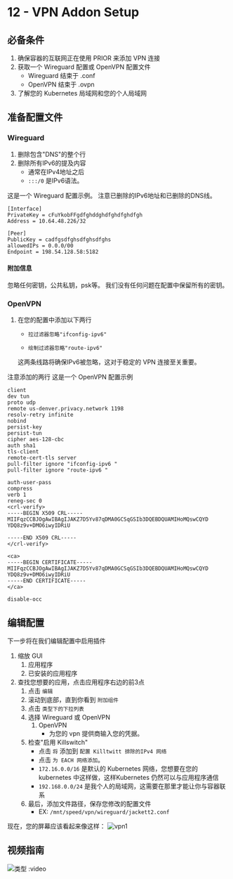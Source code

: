 # 12 - VPN Addon Setup

## 必备条件

1. 确保容器的互联网正在使用 PRIOR 来添加 VPN 连接
2. 获取一个 Wireguard 配置或 OpenVPN 配置文件
    - Wireguard 结束于 .conf
    - OpenVPN 结束于 .ovpn
3. 了解您的 Kubernetes 局域网和您的个人局域网

## 准备配置文件

### Wireguard

1. 删除包含"DNS"的整个行
2. 删除所有IPv6的提及内容
    - 通常在IPv4地址之后
    - `:::/0` 是IPv6语法。

这是一个 Wireguard 配置示例。 注意已删除的IPv6地址和已删除的DNS线。

```text
[Interface]
PrivateKey = cFuYkobFFgdfghddghdfghdfghdfgh
Address = 10.64.48.226/32

[Peer]
PublicKey = cadfgsdfghsdfghsdfghs
allowedIPs = 0.0.0/00
Endpoint = 198.54.128.58:5182
```

#### 附加信息

忽略任何密钥，公共私钥，psk等。 我们没有任何问题在配置中保留所有的密钥。

### OpenVPN

1. 在您的配置中添加以下两行
    - `拉过滤器忽略"ifconfig-ipv6"`

    - `绘制过滤器忽略"route-ipv6"`

    这两条线路将确保IPv6被忽略，这对于稳定的 VPN 连接至关重要。

注意添加的两行 这是一个 OpenVPN 配置示例

```text
client
dev tun
proto udp
remote us-denver.privacy.network 1198
resolv-retry infinite
nobind
persist-key
persist-tun
cipher aes-128-cbc
auth sha1
tls-client
remote-cert-tls server
pull-filter ignore "ifconfig-ipv6 "
pull-filter ignore "route-ipv6 "

auth-user-pass
compress
verb 1
reneg-sec 0
<crl-verify>
-----BEGIN X509 CRL-----
MIIFqzCCBJOgAwIBAgIJAKZ7D5Yv87qDMA0GCSqGSIb3DQEBDQUAMIHoMQswCQYD
YDQ8z9v+DMO6iwyIDRiU

-----END X509 CRL-----
</crl-verify>

<ca>
-----BEGIN CERTIFICATE-----
MIIFqzCCBJOgAwIBAgIJAKZ7D5Yv87qDMA0GCSqGSIb3DQEBDQUAMIHoMQswCQYD
YDQ8z9v+DMO6iwyIDRiU
-----END CERTIFICATE-----
</ca>

disable-occ
```

## 编辑配置

下一步将在我们编辑配置中启用插件

1. 缩放 GUI
    1. 应用程序
    2. 已安装的应用程序
2. 查找您想要的应用，点击应用程序右边的前3点
    1. 点击 `编辑`
    2. 滚动到底部，直到你看到 `附加组件`
    3. 点击 `类型下的下拉列表`
    4. 选择 Wireguard 或 OpenVPN
        1. OpenVPN
            - 为您的 vpn 提供商输入您的凭据。
    5. 检查"启用 Killswitch"
        - 点击 `将` 添加到 `配置 Killtwitt 排除的IPv4 网络`
        - 点击 `为 EACH 网络添加`。
        - `172.16.0.0/16` 是默认的 Kubernetes 网络，您想要在您的 kubernetes 中这样做，这样Kubernetes 仍然可以与应用程序通信
        - `192.168.0.0/24` 是我个人的局域网，这需要在那里才能让你与容器联系
    6. 最后，添加文件路径，保存您修改的配置文件
        - EX: `/mnt/speed/vpn/wireguard/jackett2.conf`

现在，您的屏幕应该看起来像这样： ![vpn1](/img/vpn/vpn1.png)

## 视频指南

![类型 :video](https://www.youtube.com/embed/zSNApt-Ojng)
